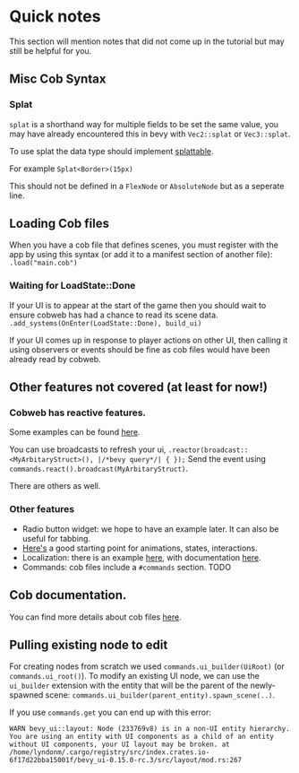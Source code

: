 # Quick notes

This section will mention notes that did not come up in the tutorial but may still be helpful for you.

## Misc Cob Syntax

### Splat

`splat` is a shorthand way for multiple fields to be set the same value, you may have already encountered this in bevy with `Vec2::splat` or `Vec3::splat`.

To use splat the data type should implement [splattable](https://docs.rs/bevy_cobweb_ui/latest/bevy_cobweb_ui/loading/trait.Splattable.html#associatedtype.Splat).

For example
`Splat<Border>(15px)`


This should not be defined in a `FlexNode` or `AbsoluteNode` but as a seperate line.

## Loading Cob files

When you have a cob file that defines scenes, you must register with the app by using this syntax (or add it to a manifest section of another file):
`.load("main.cob")`

### Waiting for LoadState::Done

If your UI is to appear at the start of the game then you should wait to ensure cobweb has had a chance to read its scene data.
`.add_systems(OnEnter(LoadState::Done), build_ui)`

If your UI comes up in response to player actions on other UI, then calling it using observers or events should be fine as cob files would have been already read by cobweb.

## Other features not covered (at least for now!)

### Cobweb has reactive features.
Some examples can be found [here](https://github.com/UkoeHB/bevy_cobweb_ui/tree/main/examples).

You can use broadcasts to refresh your ui, `.reactor(broadcast::<MyArbitaryStruct>(), |/*bevy query*/| { });`
Send the event using `commands.react().broadcast(MyArbitaryStruct)`.

There are others as well.

### Other features
- Radio button widget: we hope to have an example later. It can also be useful for tabbing.
- [Here's](https://docs.rs/bevy_cobweb_ui/latest/bevy_cobweb_ui/sickle_ext/index.html) a good starting point for animations, states, interactions.
- Localization: there is an example [here](https://github.com/UkoeHB/bevy_cobweb_ui/tree/main/examples/localization), with documentation [here](https://docs.rs/bevy_cobweb_ui/latest/bevy_cobweb_ui/localization/index.html).
- Commands: cob files include a `#commands` section. TODO


## Cob documentation.
You can find more details about cob files [here](https://docs.rs/bevy_cobweb_ui/latest/bevy_cobweb_ui/loading/index.html).

## Pulling existing node to edit
For creating nodes from scratch we used `commands.ui_builder(UiRoot)` (or `commands.ui_root()`). To modify an existing UI node, we can use the `ui_builder` extension with the entity that will be the parent of the newly-spawned scene:
`commands.ui_builder(parent_entity).spawn_scene(..)`.

If you use `commands.get` you can end up with this error:

`WARN bevy_ui::layout: Node (233769v8) is in a non-UI entity hierarchy. You are using an entity with UI components as a child of an entity without UI components, your UI layout may be broken.
    at /home/lyndonm/.cargo/registry/src/index.crates.io-6f17d22bba15001f/bevy_ui-0.15.0-rc.3/src/layout/mod.rs:267`
